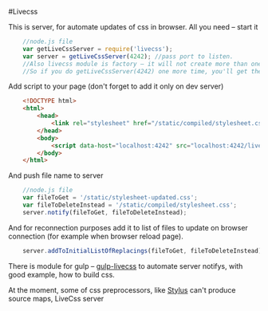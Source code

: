 #Livecss

This is server, for automate updates of css in browser.
All you need – start it

```js
    //node.js file
    var getLiveCssServer = require('livecss');
    var server = getLiveCssServer(4242); //pass port to listen.
    //Also livecss module is factory – it will not create more than one copy of server for every port.
    //So if you do getLiveCssServer(4242) one more time, you'll get the same copy.
```

Add script to your page (don't forget to add it only on dev server)

```html
    <!DOCTYPE html>
    <html>
        <head>
            <link rel="stylesheet" href="/static/compiled/stylesheet.css" />
        </head>
        <body>
            <script data-host="localhost:4242" src="localhost:4242/livecss.js"></script>
        </body>
    </html>
```

And push file name to server

```js
    //node.js file
    var fileToGet = '/static/stylesheet-updated.css';
    var fileToDeleteInstead = '/static/compiled/stylesheet.css';
    server.notify(fileToGet, fileToDeleteInstead);
```

And for reconnection purposes add it to list of files to update on browser connection (for example when browser reload page).

```js
    server.addToInitialListOfReplacings(fileToGet, fileToDeleteInstead);
```

There is module for gulp – [gulp-livecss](https://github.com/wwwsevolod/gulp-livecss) to automate server notifys, with good example, how to build css.

At the moment, some of css preprocessors, like [Stylus](https://github.com/LearnBoost/stylus/) can't produce source maps, LiveCss server
